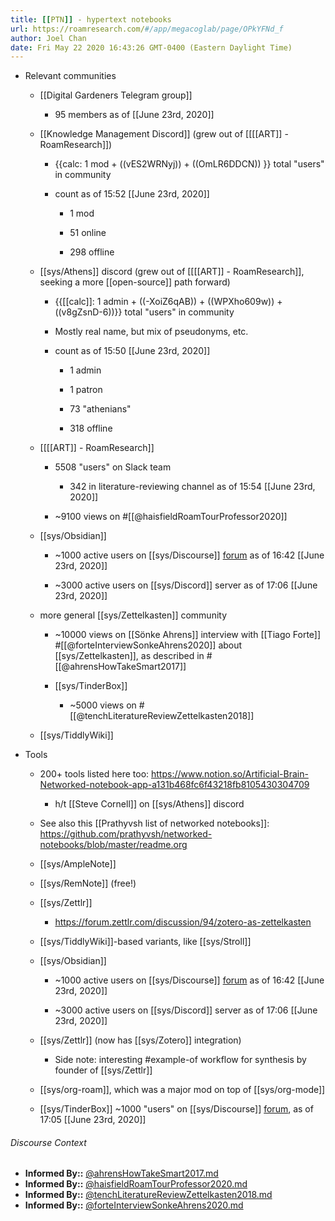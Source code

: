 ```yaml
---
title: [[PTN]] - hypertext notebooks
url: https://roamresearch.com/#/app/megacoglab/page/OPkYFNd_f
author: Joel Chan
date: Fri May 22 2020 16:43:26 GMT-0400 (Eastern Daylight Time)
---
```


- Relevant communities

    - [[Digital Gardeners Telegram group]]

        - 95 members as of [[June 23rd, 2020]]

    - [[Knowledge Management Discord]] (grew out of [[[[ART]] - RoamResearch]])

        - {{calc: 1 mod + ((vES2WRNyj)) + ((OmLR6DDCN)) }} total "users" in community

        - count as of 15:52 [[June 23rd, 2020]]

            - 1 mod

            - 51 online

            - 298 offline

    - [[sys/Athens]] discord (grew out of [[[[ART]] - RoamResearch]], seeking a more [[open-source]] path forward)

        - {{[[calc]]: 1 admin + ((-XoiZ6qAB)) + ((WPXho609w)) + ((v8gZsnD-6))}} total "users" in community

        - Mostly real name, but mix of pseudonyms, etc.

        - count as of 15:50 [[June 23rd, 2020]]

            - 1 admin

            - 1 patron

            - 73 "athenians"

            - 318 offline

    - [[[[ART]] - RoamResearch]]

        - 5508 "users" on Slack team

            - 342 in literature-reviewing channel as of 15:54 [[June 23rd, 2020]]

        - ~9100 views on #[[@haisfieldRoamTourProfessor2020]]

    - [[sys/Obsidian]]

        - ~1000 active users on [[sys/Discourse]] [forum](https://forum.obsidian.md/about) as of 16:42 [[June 23rd, 2020]]

        - ~3000 active users on [[sys/Discord]] server as of 17:06 [[June 23rd, 2020]]

    - more general [[sys/Zettelkasten]] community

        - ~10000 views on [[Sönke Ahrens]] interview with [[Tiago Forte]] #[[@forteInterviewSonkeAhrens2020]] about [[sys/Zettelkasten]], as described in #[[@ahrensHowTakeSmart2017]]

        - [[sys/TinderBox]]

            - ~5000 views on #[[@tenchLiteratureReviewZettelkasten2018]]

    - [[sys/TiddlyWiki]]
- Tools

    - 200+ tools listed here too: https://www.notion.so/Artificial-Brain-Networked-notebook-app-a131b468fc6f43218fb8105430304709

        - h/t [[Steve Cornell]] on [[sys/Athens]] discord

    - See also this [[Prathyvsh list of networked notebooks]]: https://github.com/prathyvsh/networked-notebooks/blob/master/readme.org

    - [[sys/AmpleNote]]

    - [[sys/RemNote]] (free!)

    - [[sys/Zettlr]]

        - https://forum.zettlr.com/discussion/94/zotero-as-zettelkasten

    - [[sys/TiddlyWiki]]-based variants, like [[sys/Stroll]]

    - [[sys/Obsidian]]

        - ~1000 active users on [[sys/Discourse]] [forum](https://forum.obsidian.md/about) as of 16:42 [[June 23rd, 2020]]

        - ~3000 active users on [[sys/Discord]] server as of 17:06 [[June 23rd, 2020]]

    - [[sys/Zettlr]] (now has [[sys/Zotero]] integration)

        - Side note: interesting #example-of workflow for synthesis by founder of [[sys/Zettlr]]

    - [[sys/org-roam]], which was a major mod on top of [[sys/org-mode]]

    - [[sys/TinderBox]] ~1000 "users" on [[sys/Discourse]] [forum](http://forum.eastgate.com/about), as of 17:05 [[June 23rd, 2020]]

###### Discourse Context

- **Informed By::** [@ahrensHowTakeSmart2017.md](@ahrensHowTakeSmart2017.md)
- **Informed By::** [@haisfieldRoamTourProfessor2020.md](@haisfieldRoamTourProfessor2020.md)
- **Informed By::** [@tenchLiteratureReviewZettelkasten2018.md](@tenchLiteratureReviewZettelkasten2018.md)
- **Informed By::** [@forteInterviewSonkeAhrens2020.md](@forteInterviewSonkeAhrens2020.md)

